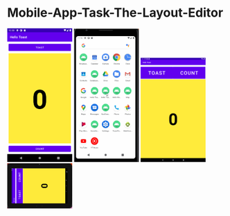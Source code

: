# Mobile-App-Task-The-Layout-Editor


<img src="verticalLayout.png" width="150">


<img src="verticalgif.gif" width="150">


<img src="tablet.png" width="150">


<img src="tablethorizontalgif.gif" width="150">


